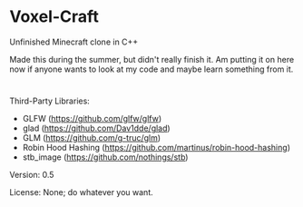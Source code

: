 # Voxel-Craft
Unfinished Minecraft clone in C++

Made this during the summer, but didn't really finish it. Am putting it on here now if anyone wants to look at my code and maybe learn something from it.
#
Third-Party Libraries:
- GLFW (https://github.com/glfw/glfw)
- glad (https://github.com/Dav1dde/glad)
- GLM (https://github.com/g-truc/glm)
- Robin Hood Hashing (https://github.com/martinus/robin-hood-hashing)
- stb_image (https://github.com/nothings/stb)

Version: 0.5

License: None; do whatever you want.
